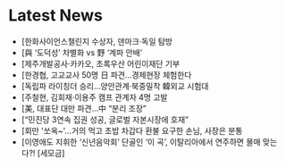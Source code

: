 # Latest News
-  [한화사이언스챌린지 수상자, 덴마크·독일 탐방
-  [與 ‘도덕성’ 차별화 vs 野 ‘계파 안배’
-  [제주개발공사·카카오, 초록우산 어린이재단 기부
-  [한경협, 고교교사 50명 日 파견...경제현장 체험한다
-  [독립파 라이칭더 승리...양안관계·북중밀착 韓외교 시험대
-  [주철현, 김회재·이용주 캠프 관계자 4명 고발
-  [美, 대표단 대만 파견...中 “분리 조장”
-  [“민진당 3연속 집권 성공, 글로벌 자본시장에 호재”
-  [회만 '쏘옥~'…거의 먹고 초밥 차갑다 환불 요구한 손님, 사장은 분통
-  [이영애도 지휘한 ‘신년음악회’ 단골인 ‘이 곡’, 이탈리아에서 연주하면 몰매 맞는다?! [세모금]
